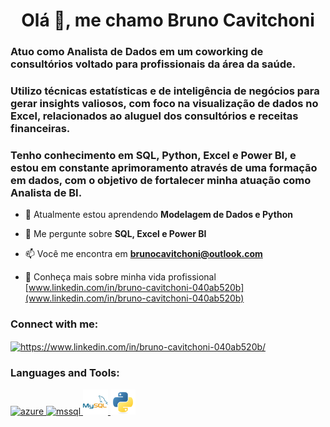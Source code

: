 <h1 align="center">Olá 👋, me chamo Bruno Cavitchoni</h1>
<h3>Atuo como Analista de Dados em um coworking de consultórios voltado para profissionais da área da saúde.</h3>
<h3>Utilizo técnicas estatísticas e de inteligência de negócios para gerar insights valiosos, com foco na visualização de dados no Excel, relacionados ao aluguel dos consultórios e receitas financeiras.</h3>

<h3>Tenho conhecimento em SQL, Python, Excel e Power BI, e estou em constante aprimoramento através de uma formação em dados, com o objetivo de fortalecer minha atuação como Analista de BI.</h3>

- 🔭 Atualmente estou aprendendo **Modelagem de Dados e Python**

- 💬 Me pergunte sobre **SQL, Excel e Power BI**

- 📫 Você me encontra em **brunocavitchoni@outlook.com**

- 📄 Conheça mais sobre minha vida profissional [www.linkedin.com/in/bruno-cavitchoni-040ab520b](www.linkedin.com/in/bruno-cavitchoni-040ab520b)

<h3 align="left">Connect with me:</h3>
<p align="left">
<a href="https://linkedin.com/in/https://www.linkedin.com/in/bruno-cavitchoni-040ab520b/" target="blank"><img align="center" src="https://raw.githubusercontent.com/rahuldkjain/github-profile-readme-generator/master/src/images/icons/Social/linked-in-alt.svg" alt="https://www.linkedin.com/in/bruno-cavitchoni-040ab520b/" height="30" width="40" /></a>

<h3 align="left">Languages and Tools:</h3>
<p align="left"> <a href="https://azure.microsoft.com/en-in/" target="_blank" rel="noreferrer"> <img src="https://www.vectorlogo.zone/logos/microsoft_azure/microsoft_azure-icon.svg" alt="azure" width="40" height="40"/> </a> 
  <a href="https://www.microsoft.com/en-us/sql-server" target="_blank" rel="noreferrer"> <img src="https://www.svgrepo.com/show/303229/microsoft-sql-server-logo.svg" alt="mssql" width="40" height="40"/> </a> <a href="https://www.mysql.com/" target="_blank" rel="noreferrer"> <img src="https://raw.githubusercontent.com/devicons/devicon/master/icons/mysql/mysql-original-wordmark.svg" alt="mysql" width="40" height="40"/> </a> 
  <a href="https://www.python.org" target="_blank" rel="noreferrer"> <img src="https://raw.githubusercontent.com/devicons/devicon/master/icons/python/python-original.svg" alt="python" width="40" height="40"/> </a> </p>

<!--
## Hi there 👋


**brunocavitchoni/brunocavitchoni** is a ✨ _special_ ✨ repository because its `README.md` (this file) appears on your GitHub profile.

Here are some ideas to get you started:

- 🔭 I’m currently working on ...
- 🌱 I’m currently learning ...
- 👯 I’m looking to collaborate on ...
- 🤔 I’m looking for help with ...
- 💬 Ask me about ...
- 📫 How to reach me: ...
- 😄 Pronouns: ...
- ⚡ Fun fact: ...
-->
